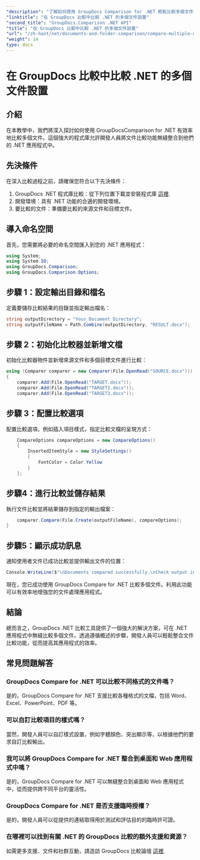 ```yaml
---
"description": "了解如何使用 GroupDocs Comparison for .NET 輕鬆比較多個文件。按照我們的逐步指南，實現無縫文件處理。"
"linktitle": "在 GroupDocs 比較中比較 .NET 的多個文件設置"
"second_title": "GroupDocs.Comparison .NET API"
"title": "在 GroupDocs 比較中比較 .NET 的多個文件設置"
"url": "/zh-hant/net/documents-and-folder-comparison/compare-multiple-documents-settings-dotnet/"
"weight": 14
type: docs
---
```

# 在 GroupDocs 比較中比較 .NET 的多個文件設置

## 介紹
在本教學中，我們將深入探討如何使用 GroupDocsComparison for .NET 有效率地比較多個文件。這個強大的程式庫允許開發人員將文件比較功能無縫整合到他們的 .NET 應用程式中。
## 先決條件
在深入比較過程之前，請確保您符合以下先決條件：
1. GroupDocs .NET 程式庫比較：從下列位置下載並安裝程式庫 [這裡](https://releases。groupdocs.com/comparison/net/).
2. 開發環境：具有 .NET 功能的合適的開發環境。
3. 要比較的文件：準備要比較的來源文件和目標文件。

## 導入命名空間
首先，您需要將必要的命名空間匯入到您的 .NET 應用程式：
```csharp
using System;
using System.IO;
using GroupDocs.Comparison;
using GroupDocs.Comparison.Options;
```
## 步驟 1：設定輸出目錄和檔名
定義要儲存比較結果的目錄並指定輸出檔名：
```csharp
string outputDirectory = "Your Document Directory";
string outputFileName = Path.Combine(outputDirectory, "RESULT.docx");
```
## 步驟 2：初始化比較器並新增文檔
初始化比較器物件並新增來源文件和多個目標文件進行比較：
```csharp
using (Comparer comparer = new Comparer(File.OpenRead("SOURCE.docx")))
{
    comparer.Add(File.OpenRead("TARGET.docx"));
    comparer.Add(File.OpenRead("TARGET2.docx"));
    comparer.Add(File.OpenRead("TARGET3.docx"));
```
## 步驟 3：配置比較選項
配置比較選項，例如插入項目樣式，指定比較文檔的呈現方式：
```csharp
    CompareOptions compareOptions = new CompareOptions()
    {
        InsertedItemStyle = new StyleSettings()
        {
            FontColor = Color.Yellow
        }
    };
```
## 步驟4：進行比較並儲存結果
執行文件比較並將結果儲存到指定的輸出檔案：
```csharp
    comparer.Compare(File.Create(outputFileName), compareOptions);
}
```
## 步驟5：顯示成功訊息
通知使用者文件已成功比較並提供輸出文件的位置：
```csharp
Console.WriteLine($"\nDocuments compared successfully.\nCheck output in {outputDirectory}.");
```
現在，您已成功使用 GroupDocs Compare for .NET 比較多個文件。利用此功能可以有效率地增強您的文件處理應用程式。

## 結論
總而言之，GroupDocs .NET 比較工具提供了一個強大的解決方案，可在 .NET 應用程式中無縫比較多個文件。透過遵循概述的步驟，開發人員可以輕鬆整合文件比較功能，從而提高其應用程式的效率。
## 常見問題解答
### GroupDocs Compare for .NET 可以比較不同格式的文件嗎？
是的，GroupDocs Compare for .NET 支援比較各種格式的文檔，包括 Word、Excel、PowerPoint、PDF 等。
### 可以自訂比較項目的樣式嗎？
當然，開發人員可以自訂樣式設置，例如字體顏色、突出顯示等，以根據他們的要求自訂比較輸出。
### 我可以將 GroupDocs Compare for .NET 整合到桌面和 Web 應用程式中嗎？
是的，GroupDocs Compare for .NET 可以無縫整合到桌面和 Web 應用程式中，從而提供跨不同平台的靈活性。
### GroupDocs Compare for .NET 是否支援臨時授權？
是的，開發人員可以從提供的連結取得用於測試和評估目的的臨時許可證。
### 在哪裡可以找到有關 .NET 的 GroupDocs 比較的額外支援和資源？
如需更多支援、文件和社群互動，請造訪 GroupDocs 比較論壇 [這裡](https://forum。groupdocs.com/c/comparison/12).